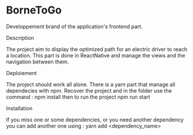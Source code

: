 # BorneToGo

Developpement brand of the application's frontend part.

Description 

The project aim to display the optimized path for an electric driver to reach a location. This part is done in ReactNative and manage the views and the navigation between them.

Deploiement 

The project should work all alone. There is a yarn part that manage all dependecies with npm. Recover the project and in the folder use the command : 
    npm install
then to run the project 
    npm run start
    
Installation 

If you miss one or some dependencies, or you  need another dependency you can add another one using : 
    yarn add <dependency_name>
